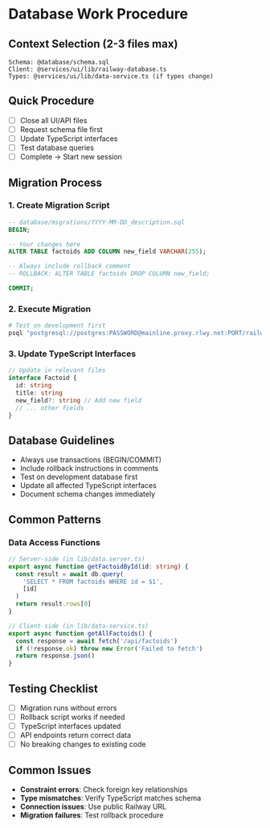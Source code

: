 # Database Work Procedure

## Context Selection (2-3 files max)
```
Schema: @database/schema.sql
Client: @services/ui/lib/railway-database.ts
Types: @services/ui/lib/data-service.ts (if types change)
```

## Quick Procedure
- [ ] Close all UI/API files
- [ ] Request schema file first
- [ ] Update TypeScript interfaces
- [ ] Test database queries
- [ ] Complete → Start new session

## Migration Process

### 1. Create Migration Script
```sql
-- database/migrations/YYYY-MM-DD_description.sql
BEGIN;

-- Your changes here
ALTER TABLE factoids ADD COLUMN new_field VARCHAR(255);

-- Always include rollback comment
-- ROLLBACK: ALTER TABLE factoids DROP COLUMN new_field;

COMMIT;
```

### 2. Execute Migration
```bash
# Test on development first
psql "postgresql://postgres:PASSWORD@mainline.proxy.rlwy.net:PORT/railway" -f migration.sql
```

### 3. Update TypeScript Interfaces
```typescript
// Update in relevant files
interface Factoid {
  id: string
  title: string
  new_field?: string // Add new field
  // ... other fields
}
```

## Database Guidelines
- Always use transactions (BEGIN/COMMIT)
- Include rollback instructions in comments
- Test on development database first
- Update all affected TypeScript interfaces
- Document schema changes immediately

## Common Patterns

### Data Access Functions
```typescript
// Server-side (in lib/data.server.ts)
export async function getFactoidById(id: string) {
  const result = await db.query(
    'SELECT * FROM factoids WHERE id = $1',
    [id]
  )
  return result.rows[0]
}

// Client-side (in lib/data-service.ts)
export async function getAllFactoids() {
  const response = await fetch('/api/factoids')
  if (!response.ok) throw new Error('Failed to fetch')
  return response.json()
}
```

## Testing Checklist
- [ ] Migration runs without errors
- [ ] Rollback script works if needed
- [ ] TypeScript interfaces updated
- [ ] API endpoints return correct data
- [ ] No breaking changes to existing code

## Common Issues
- **Constraint errors**: Check foreign key relationships
- **Type mismatches**: Verify TypeScript matches schema
- **Connection issues**: Use public Railway URL
- **Migration failures**: Test rollback procedure 